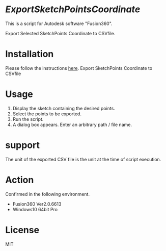 # ***ExportSketchPointsCoordinate***
This is a script for Autodesk software "Fusion360".

Export Selected SketchPoints Coordinate to CSVfile.


# Installation
Please follow the instructions [here](https://knowledge.autodesk.com/support/fusion-360/troubleshooting/caas/sfdcarticles/sfdcarticles/How-to-install-an-ADD-IN-and-Script-in-Fusion-360.html).
Export SketchPoints Coordinate to CSVfile

# Usage
1. Display the sketch containing the desired points.
2. Select the points to be exported.
3. Run the script.
4. A dialog box appears. Enter an arbitrary path / file name.

# support
The unit of the exported CSV file is the unit at the time of script execution.

# Action
Confirmed in the following environment.
 + Fusion360 Ver2.0.6613
 + Windows10 64bit Pro

# License
MIT
